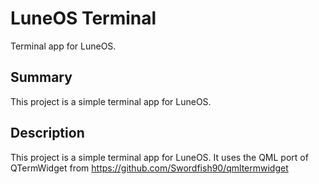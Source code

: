 LuneOS Terminal
==================

Terminal app for LuneOS.

Summary
-------
This project is a simple terminal app for LuneOS.

Description
-----------
This project is a simple terminal app for LuneOS.
It uses the QML port of QTermWidget from https://github.com/Swordfish90/qmltermwidget
